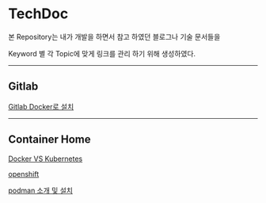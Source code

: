 # TechDoc

 본 Repository는 내가 개발을 하면서 참고 하였던 블로그나 기술 문서들을
 
Keyword 별 각 Topic에 맞게 링크를 관리 하기 위해 생성하였다.

---
## Gitlab
[Gitlab Docker로 설치](https://www.lesstif.com/gitlab/install-gitlab-using-docker-100205406.html)

---
## Container Home
[Docker VS Kubernetes](https://jbhs7014.tistory.com/81?category=460188)

[openshift](https://jbhs7014.tistory.com/98)

[podman 소개 및 설치](https://www.lesstif.com/container/podman-98926748.html)
